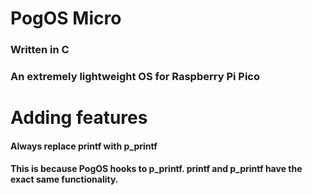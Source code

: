 # PogOS Micro
### Written in C
### An extremely lightweight OS for Raspberry Pi Pico



# Adding features

#### Always replace printf with p_printf 
#### This is because PogOS hooks to p_printf. printf and p_printf have the exact same functionality. 